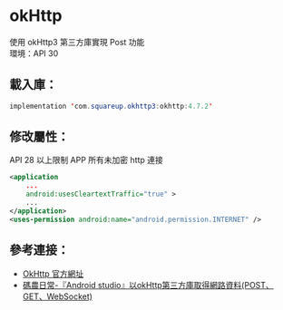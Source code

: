 # okHttp
使用 okHttp3 第三方庫實現 Post 功能  
環境：API 30
## 載入庫：
```java
implementation 'com.squareup.okhttp3:okhttp:4.7.2'
```
## 修改屬性：
API 28 以上限制 APP 所有未加密 http 連接
```xml
<application
    ...
    android:usesCleartextTraffic="true" >
    ...
</application>
<uses-permission android:name="android.permission.INTERNET" />
```
## 參考連接：
* [OkHttp 官方網址](https://square.github.io/okhttp/)
* [碼農日常-『Android studio』以okHttp第三方庫取得網路資料(POST、GET、WebSocket)](https://thumbb13555.pixnet.net/blog/post/325387050-okhttp)